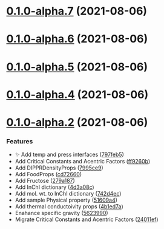 # [0.1.0-alpha.7](https://github.com/manufac-analytics/perry/compare/v0.1.0-alpha.6...v0.1.0-alpha.7) (2021-08-06)



# [0.1.0-alpha.6](https://github.com/manufac-analytics/perry/compare/v0.1.0-alpha.5...v0.1.0-alpha.6) (2021-08-06)



# [0.1.0-alpha.5](https://github.com/manufac-analytics/perry/compare/v0.1.0-alpha.4...v0.1.0-alpha.5) (2021-08-06)



# [0.1.0-alpha.4](https://github.com/manufac-analytics/perry/compare/v0.1.0-alpha.2...v0.1.0-alpha.4) (2021-08-06)



# [0.1.0-alpha.2](https://github.com/manufac-analytics/perry/compare/51609a40a8e6968c29b8b46b2f2a5bb15745fdd9...v0.1.0-alpha.2) (2021-08-06)


### Features

* ✨ Add temp and press interfaces ([797feb5](https://github.com/manufac-analytics/perry/commit/797feb572f19d96d358fb6588d51d1b8c2424680))
* Add Critical Constants and Acentric Factors ([ff9260b](https://github.com/manufac-analytics/perry/commit/ff9260b70b1f149752332cf6e34c85871440df61))
* Add DIPPRDensityProps ([7995ce9](https://github.com/manufac-analytics/perry/commit/7995ce9e3c797eaa1d9a475f3777b4e8630aaed9))
* Add FoodProps ([cd72660](https://github.com/manufac-analytics/perry/commit/cd72660a15d6866ba9c8d9c074bd54a6afea924c))
* Add Fructose ([279a187](https://github.com/manufac-analytics/perry/commit/279a18723b6bd0207052a887fa15d8803c322d31))
* Add InChI dictionary ([4d3a08c](https://github.com/manufac-analytics/perry/commit/4d3a08c01f87fcf27944310bf858e9d1f3093761))
* Add mol. wt. to InChI dictionary ([742d4ec](https://github.com/manufac-analytics/perry/commit/742d4ec4cad203f370e0217653bcc50ac958a35f))
* Add sample Physical property ([51609a4](https://github.com/manufac-analytics/perry/commit/51609a40a8e6968c29b8b46b2f2a5bb15745fdd9))
* Add thermal conductoivity props ([4b1ed7a](https://github.com/manufac-analytics/perry/commit/4b1ed7a33ef3cfae957aae81f248301cefc5eacf))
* Enahance specific gravity ([5623990](https://github.com/manufac-analytics/perry/commit/56239903dc95b1f4be2d2e7f62fec3c8b06a51a9))
* Migrate Critical Constants and Acentric Factors ([24011ef](https://github.com/manufac-analytics/perry/commit/24011ef30cf1f1c9ef4bf7b1136ff6ac2027d44b))



